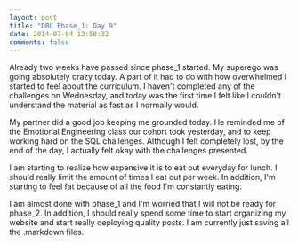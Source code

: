 ```yaml
---
layout: post
title: "DBC Phase_1: Day 9"
date: 2014-07-04 12:50:32
comments: false
---
```


Already two weeks have passed since phase_1 started. My superego was going absolutely crazy today. A part of it had to do with how overwhelmed I started to feel about the curriculum. I haven't completed any of the challenges on Wednesday, and today was the first time I felt like I couldn't understand the material as fast as I normally would. 

My partner did a good job keeping me grounded today. He reminded me of the Emotional Engineering class our cohort took yesterday, and to keep working hard on the SQL challenges. Although I felt completely lost, by the end of the day, I actually felt okay with the challenges presented.

I am starting to realize how expensive it is to eat out everyday for lunch. I should really limit the amount of times I eat out per week. In addition, I'm starting to feel fat because of all the food I'm constantly eating.

I am almost done with phase_1 and I'm worried that I will not be ready for phase_2. In addition, I should really spend some time to start organizing my website and start really deploying quality posts. I am currently just saving all the .markdown files.